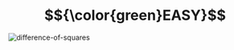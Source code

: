# $${\color{green}EASY}$$
![difference-of-squares](https://user-images.githubusercontent.com/65892342/232981031-f5e1bf49-7051-4571-97ab-9b8c98fc1a1d.svg)

